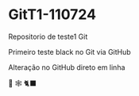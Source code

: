 # GitT1-110724
 Repositorio de teste1 Git

 Primeiro teste black no Git via GitHub

 Alteração no GitHub direto em linha

 :black_heart:
 :spider_web:
:black_cat:

